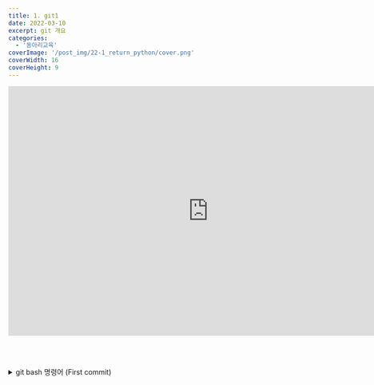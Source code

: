 ```yaml
---
title: 1. git1
date: 2022-03-10
excerpt: git 개요
categories:
  - '동아리교육'
coverImage: '/post_img/22-1_return_python/cover.png'
coverWidth: 16
coverHeight: 9
---
```


<iframe width="800" height="500" src="https://www.youtube.com/embed/bNeSUfSix3Y" title="YouTube video player" frameborder="0" allow="accelerometer; autoplay; clipboard-write; encrypted-media; gyroscope; picture-in-picture" allowfullscreen></iframe>

<br><br>

<details markdown="1">
<summary>git bash 명령어 (First commit)</summary>

```bash
git clone [repository url]
git add .
git commit –m “First commit”
git push
```

</details>

